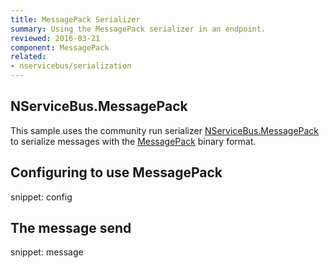 ```yaml
---
title: MessagePack Serializer
summary: Using the MessagePack serializer in an endpoint.
reviewed: 2016-03-21
component: MessagePack
related:
- nservicebus/serialization
---
```



## NServiceBus.MessagePack

This sample uses the community run serializer [NServiceBus.MessagePack](https://github.com/SimonCropp/NServiceBus.MessagePack) to serialize messages with the [MessagePack](http://msgpack.org/) binary format.


## Configuring to use MessagePack

snippet: config


## The message send

snippet: message